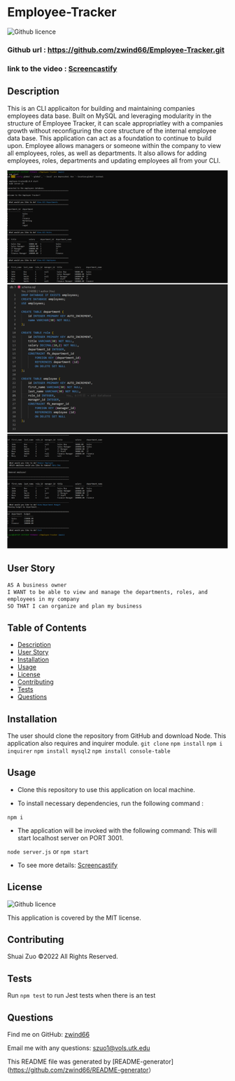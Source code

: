 # Employee-Tracker

![Github licence](http://img.shields.io/badge/license-MIT-blue.svg)


### Github url : <https://github.com/zwind66/Employee-Tracker.git>

### link to the video : [Screencastify]()

### 

## Description

This is an CLI applicaiton for building and maintaining companies employees data base. Built on MySQL and leveraging modularity in the structure of Employee Tracker, it can scale appropriatley with a companies growth without reconfiguring the core structure of the internal employee data base. This application can act as a foundation to continue to build upon. Employee allows managers or someone within the company to view all employees, roles, as well as departments. It also allows for adding employees, roles, departments and updating employees all from your CLI.

![Img for the application](/assets/img/1.png)
![Img for the application](/assets/img/2.png)
![Img for the application](/assets/img/3.png)

## User Story

    AS A business owner
    I WANT to be able to view and manage the departments, roles, and employees in my company
    SO THAT I can organize and plan my business

## Table of Contents

- [Description](#description)
- [User Story](#user-story)
- [Installation](#installation)
- [Usage](#usage)
- [License](#license)
- [Contributing](#contributing)
- [Tests](#tests)
- [Questions](#questions)


## Installation

The user should clone the repository from GitHub and download Node. This application also requires  and inquirer module.
`git clone`   `npm install`   `npm i inquirer`  `npm install mysql2` `npm install console-table`

## Usage

* Clone this repository to use this application on local machine.

* To install necessary dependencies, run the following command :

`npm i`


* The application will be invoked with the following command: This will start localhost server on PORT 3001.


`node server.js` or `npm start`

* To see more details: [Screencastify]()


## License

![Github licence](http://img.shields.io/badge/license-MIT-blue.svg)

This application is covered by the MIT license.

## Contributing

Shuai Zuo ©2022 All Rights Reserved.

## Tests

Run `npm test` to run Jest tests when there is an test

## Questions

Find me on GitHub: [zwind66](https://github.com/zwind66)

Email me with any questions: szuo1@vols.utk.edu

This README file was generated by [README-generator](<https://github.com/zwind66/README-generator>）